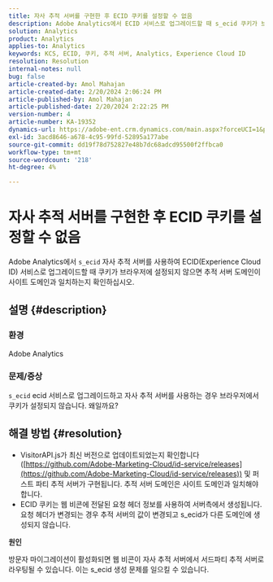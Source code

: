 ```yaml
---
title: 자사 추적 서버를 구현한 후 ECID 쿠키를 설정할 수 없음
description: Adobe Analytics에서 ECID 서비스로 업그레이드할 때 s_ecid 쿠키가 브라우저에 설정되지 않은 이유를 알아봅니다.
solution: Analytics
product: Analytics
applies-to: Analytics
keywords: KCS, ECID, 쿠키, 추적 서버, Analytics, Experience Cloud ID
resolution: Resolution
internal-notes: null
bug: false
article-created-by: Amol Mahajan
article-created-date: 2/20/2024 2:06:24 PM
article-published-by: Amol Mahajan
article-published-date: 2/20/2024 2:22:25 PM
version-number: 4
article-number: KA-19352
dynamics-url: https://adobe-ent.crm.dynamics.com/main.aspx?forceUCI=1&pagetype=entityrecord&etn=knowledgearticle&id=c168863a-f9cf-ee11-9079-6045bd006295
exl-id: 3acd8646-a678-4c95-99fd-52895a177abe
source-git-commit: dd19f78d752827e48b7dc68adcd95500f2ffbca0
workflow-type: tm+mt
source-wordcount: '218'
ht-degree: 4%

---
```


# 자사 추적 서버를 구현한 후 ECID 쿠키를 설정할 수 없음


Adobe Analytics에서 `s_ecid` 자사 추적 서버를 사용하여 ECID(Experience Cloud ID) 서비스로 업그레이드할 때 쿠키가 브라우저에 설정되지 않으면 추적 서버 도메인이 사이트 도메인과 일치하는지 확인하십시오.

## 설명 {#description}


### <b>환경</b>

Adobe Analytics



### <b>문제/증상</b>

`s_ecid` ecid 서비스로 업그레이드하고 자사 추적 서버를 사용하는 경우 브라우저에서 쿠키가 설정되지 않습니다. 왜일까요?


## 해결 방법 {#resolution}


- VisitorAPI.js가 최신 버전으로 업데이트되었는지 확인합니다([https://github.com/Adobe-Marketing-Cloud/id-service/releases](https://github.com/Adobe-Marketing-Cloud/id-service/releases)) 및 퍼스트 파티 추적 서버가 구현됩니다. 추적 서버 도메인은 사이트 도메인과 일치해야 합니다.
- ECID 쿠키는 웹 비콘에 전달된 요청 헤더 정보를 사용하여 서버측에서 생성됩니다. 요청 헤더가 변경되는 경우 추적 서버의 값이 변경되고 s_ecid가 다른 도메인에 생성되지 않습니다.


<b>원인</b>

방문자 마이그레이션이 활성화되면 웹 비콘이 자사 추적 서버에서 서드파티 추적 서버로 라우팅될 수 있습니다. 이는 s_ecid 생성 문제를 일으킬 수 있습니다.
